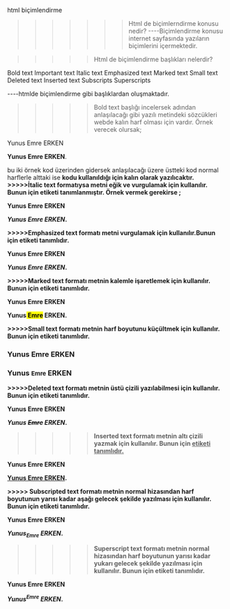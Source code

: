 html  biçimlendirme
>>>>>>>Html de biçimlerndirme konusu nedir?
----Biçimlendirme konusu internet sayfasında yazıların biçimlerini içermektedir.

>>>>>Html de biçimlendirme başlıkları nelerdir?

Bold text
Important text
Italic text
Emphasized text
Marked text
Small text
Deleted text
Inserted text
Subscripts
Superscripts

----htmlde biçimlendirme gibi başlıklardan oluşmaktadır.
>>>>>Bold text başlığı incelersek adından anlaşılacağı gibi yazılı metindeki sözcükleri webde kalın harf olması için vardır.
Örnek verecek olursak;

<p>Yunus Emre ERKEN</p> 

<p><b>Yunus Emre ERKEN</b>.</p> bu iki örnek kod üzerinden gidersek anlaşılacağı üzere üstteki kod normal harflerle alttaki ise 
<b><b/> kodu kullanıldığı için kalın olarak yazılıcaktır.
>>>>>İtalic text formatıysa metni eğik ve vurgulamak için kullanılır. Bunun için <i></i> etiketi tanımlanmıştır.
Örnek vermek gerekirse ;
<p>Yunus Emre ERKEN</p> 

<p><i>Yunus Emre ERKEN</i>.</p>
>>>>>Emphasized text formatı metni vurgulamak için kullanılır.Bunun için <em></em> etiketi tanımlıdır.
<p>Yunus Emre ERKEN</p> 

<p><em>Yunus Emre ERKEN</em>.</p>
>>>>>Marked text formatı metnin kalemle işaretlemek için kullanılır. Bunun için <mark></mark> etiketi tanımlıdır.
<p>Yunus Emre ERKEN</p> 

<p>Yunus<mark> Emre</mark> ERKEN.</p>
>>>>>Small   text formatı metnin harf boyutunu küçültmek için kullanılır. Bunun için <small></small> etiketi tanımlıdır.
<h3>Yunus Emre ERKEN<h3>

<h3>Yunus <small>Emre</small> ERKEN</h3>
>>>>>Deleted text formatı metnin üstü çizili yazılabilmesi için kullanılır. Bunun için <del></del> etiketi tanımlıdır.
<p>Yunus Emre ERKEN</p> 

<p><em>Yunus <del>Emre</del> ERKEN</em>.</p>

>>>>> Inserted text formatı metnin altı çizili yazmak için kullanılır. Bunun için <ins><ins > etiketi tanımlıdır.
<p>Yunus Emre ERKEN</p> 

<p><ins>Yunus Emre ERKEN</ins>.</p>
>>>>>  Subscripted text formatı metnin normal hizasından harf boyutunun yarısı kadar aşağı gelecek şekilde yazılması için kullanılır. Bunun için <sub></sub> etiketi tanımlıdır.
<p>Yunus Emre ERKEN</p> 

<p><em>Yunus<sub>Emre</sub> ERKEN</em>.</p>

>>>>>  Superscript text formatı metnin normal hizasından harf boyutunun yarısı kadar yukarı gelecek şekilde yazılması için kullanılır. Bunun için <sup></sup> etiketi tanımlıdır.
<p>Yunus Emre ERKEN</p> 

<p><em>Yunus<sup>Emre</sup> ERKEN</em>.</p>




